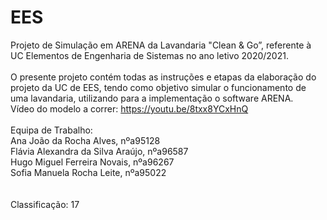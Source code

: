 # EES
Projeto de Simulação em ARENA da Lavandaria "Clean & Go”, referente à UC Elementos de Engenharia de Sistemas no ano letivo 2020/2021.
</br>
</br>
O presente projeto contém todas as instruções e etapas da elaboração do projeto da UC de EES, tendo como objetivo simular o funcionamento de uma lavandaria, utilizando para a implementação o software ARENA.
</br>
Vídeo do modelo a correr: https://youtu.be/8txx8YCxHnQ
</br>
</br>
Equipa de Trabalho:
</br>
Ana João da Rocha Alves, nºa95128
</br>
Flávia Alexandra da Silva Araújo, nºa96587
</br>
Hugo Miguel Ferreira Novais, nºa96267
</br>
Sofia Manuela Rocha Leite, nºa95022
</br>
</br>
</br>
Classificação: 17
